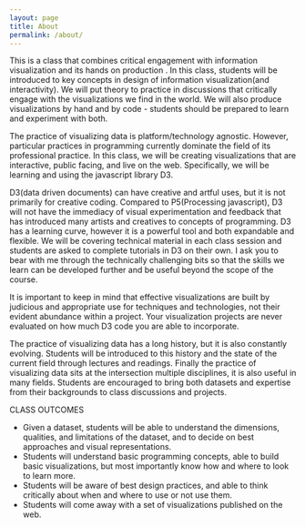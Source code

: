 ```yaml
---
layout: page
title: About
permalink: /about/
---
```


This is a class that combines critical engagement with information visualization and its hands on production .
In this class, students will be introduced to key concepts in design of information visualization(and interactivity). We will put theory to practice in discussions that critically engage with the visualizations we find in the world. We will also produce visualizations by hand and by code - students should be prepared to learn and experiment with both.

The practice of visualizing data is platform/technology agnostic. However, particular practices in programming currently dominate the field of its professional practice. In this class, we will be creating visualizations that are interactive, public facing, and live on the web. Specifically, we will be learning and using the javascript library D3.

D3(data driven documents) can have creative and artful uses, but it is not primarily for creative coding. Compared to P5(Processing javascript), D3 will not have the immediacy  of visual experimentation and feedback that has introduced many artists and creatives to concepts of programming. D3 has a learning curve, however it is a powerful tool and both expandable and flexible. We will be covering technical material in each class session and students are asked to complete tutorials in D3 on their own. I ask you to bear with me through the technically challenging bits so that the skills we learn can be developed further and be useful beyond the scope of the course.

It is important to keep in mind that effective visualizations are built by judicious and appropriate use for techniques and technologies, not their evident abundance within a project. Your visualization projects are never evaluated on how much D3 code you are able to incorporate.

The practice of visualizing data has a long history, but it is also constantly evolving. Students will be introduced to this history and the state of the current field through lectures and readings.
Finally the practice of visualizing data sits at the intersection multiple disciplines, it is also useful in many fields. Students are encouraged to bring both datasets and expertise from their backgrounds to class discussions and projects.

CLASS OUTCOMES

- Given a dataset, students will be able to understand the dimensions, qualities, and limitations of the dataset, and to decide on best approaches and visual representations.
- Students will understand basic programming concepts, able to build basic visualizations, but most importantly know how and where to look to learn more.
- Students will be aware of best design practices, and able to think critically about when and where to use or not use them.
- Students will come away with a set of visualizations published on the web.

